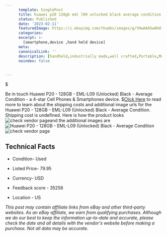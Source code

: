 ```yaml
---
      template: SinglePost
      title: huawei p20 128gb eml l09 unlocked black average condition
      status: Published
      date: '2023-02-11'
      featuredImage: https://i.ebayimg.com/thumbs/images/g/YHwAAOSw0Hdi4WMS/s-l225.jpg
      categories: 
      excerpt: >-
        [smartphone,device ,hand held device]
      meta:
      canonicalLink: ''
      description: [handheld,industrially made,well crafted,Portable,Mobile,Compact,Convenient,Lightweight,Maneuverable,Man-portable,Miniature,Carriable,Hand-held,Light,Holdable,Transportable,Mobile device,Pocket-sized,On-the-go,Wireless,Cordless,Compact size,Convenient size, smartphone,device ,hand held device]
      noindex: false
      
        
---
```

$

Be in touch Huawei P20 -  128GB  -  EML-L09 (Unlocked) Black - Average  Condition - a 4-star Cell Phones & Smartphones device.
$[Click Here](https://www.ebay.com/itm/155399616472?hash=item242e89f7d8%3Ag%3AYHwAAOSw0Hdi4WMS&mkevt=1&mkcid=1&mkrid=711-53200-19255-0&campid=%253CePNCampaignId%253E&customid=%253CreferenceId%253E&toolid=10049) to read more to learn about the shipping costs and additional image urls for the Huawei P20 -  128GB  -  EML-L09 (Unlocked) Black - Average  Condition. Shipping cost is undefined. Here is how the product looks ![check vendor page](https://i.ebayimg.com/thumbs/images/g/YHwAAOSw0Hdi4WMS/s-l225.jpg)and the additional images are![Huawei P20 -  128GB  -  EML-L09 (Unlocked) Black - Average  Condition](https://i.ebayimg.com/images/g/YHwAAOSw0Hdi4WMS/s-l1600.jpg)![check vendor page](https://origin-galleryplus.ebayimg.com/ws/web/155399616472_2_0_1/225x225.jpg)



 ## Technical Facts 



     
      

 - Condition- Used 


      

 - Listed Price- 79.95 


      

 - Currency- USD 


      

 - Feedback score - 35256 


      

 - Location - US 


      
      

 *_This post may contain affiliate links from eBay and other third-party websites. As an eBay affiliate, we earn from qualifying purchases. Although we do our best to keep the information up-to-date and accurate, please check the date and all details with the vendor's website before making a purchase. Not all data may be accurate._*






